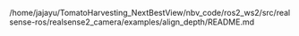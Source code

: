 /home/jajayu/TomatoHarvesting_NextBestView/nbv_code/ros2_ws2/src/realsense-ros/realsense2_camera/examples/align_depth/README.md